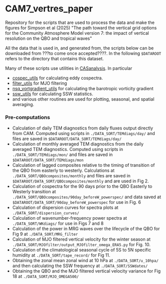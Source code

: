 # CAM7_vertres_paper
Repository for the scripts that are used to process the data and make the figures for Simpson et al (2025) "The path toward the vertical grid options for the Community Atmosphere Model version 7: the impact of vertical resolution on the QBO and tropical waves"

All the data that is used in, and generated from, the scripts below can be downloaded from ???to come once accepted????.  In the following `$DATAROOT` refers to the directory that contains this dataset.

Many of these scripts use utilities in [CASanalysis](/project/cas/islas/python_plots/CAM7_vertres_paper/FIGURES/SUPP).  In particular

* [cospec_utils](https://github.com/islasimpson/CASanalysis/blob/main/CASutils/cospec_utils.py) for calculating eddy cospectra.
* [filter_utils](https://github.com/islasimpson/CASanalysis/blob/main/CASutils/cospec_utils.py) for MJO filtering
* [nsq_vortgradient_utils](https://github.com/islasimpson/CASanalysis/blob/main/CASutils/nsq_vortgradient_utils.py) for calculating the barotropic vorticity gradient
* [ssw_utils](https://github.com/islasimpson/CASanalysis/blob/main/CASutils/ssw_utils.py) for calculating SSW statistics.
* and various other routines are used for plotting, seasonal, and spatial averaging.



### Pre-computations

* Calculation of daily TEM diagnostics from daily fluxes output directly from CAM.  Computed using scripts in `./DATA_SORT/TEMdiags/day/` and files are saved in `$DATAROOT/DATA_SORT/TEMdiags/day/`
* Calculation of monthly averaged TEM diagnostics from the daily averaged TEM diagnostics.  Computed using scripts in `./DATA_SORT/TEMdiags/mon/` and files are saved in `$DATAROOT/DATA_SORT/TEMdiags/mon`
* Calculation of lagged composites relative to the timing of transition of the QBO from easterly to westerly.  Calculations at `./DATA_SORT/QBOcomposites/monthly` and files are saved in `$DATAROOT/DATA_SORT/QBOcomposites/monthly` and are used in Fig 2.
* Calculation of cospectra for the 90 days prior to the QBO Easterly to Westerly transition at `./DATA_SORT/QBOcomposites/90day_beforeW_powerspec/` and data saved at `$DATAROOT/DATA_SORT/90day_beforeW_powerspec` for use in Fig. 6
* Calculation of dispersion curves for spectra plots at `./DATA_SORT/dispersion_curves/`
* Calculation of wavenumber-frequency power spectra at `./DATA_SORT/WKdiags/` for use in Figs 7 and 8
* Calculation of the power in MRG waves over the lifecycle of the QBO for Fig 9 at `./DATA_SORT/MRG_filter`
* Calculation of MJO filtered vertical velocity for the winter season at `./DATA_SORT/MJOfilter/output_MJOfilter_omega_ERA5.py` for Fig. 10.
* Calculation of the climatological seasonal cycle of 5S to 5N specific humidity at `./DATA_SORT/tape_record/` for Fig 11.
* Obtaining the zonal mean zonal wind at 10 hPa at `./DATA_SORT/u_10hpa/` and then calculating the SSW frequency at `./DATA_SORT/SSWdates/`
* Obtaining the QBO and the MJO filtered vertical velocity variance for Fig 18 at `./DATA_SORT/MJO_OMEGA500/`

